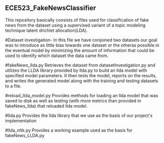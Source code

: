 ## ECE523_FakeNewsClassifier
This repository basically consists of files used for classification of fake news from the dataset using a supervised variant of a topic modeling technique latent drichlet allocation(LDA).

#Dataset investigation-
In this file we have conjoined two datasets our  goal  was  to  introduce  as  little  bias  towards  one  dataset  or  the  otheras possible in the eventual model by minimizing the amount of information that could be used to identify which dataset the data came from.

#fakeNews_llda.py
Retrieves the dataset from datasetInvestigation.py and utilizes the LLDA library provided by llda.py to build an llda model with specified model parameters. It then tests the model, reports on the results, and writes the generated model along with the training and testing datasets to a file.

#reload_llda_model.py
Provides methods for loading an llda model that was saved to disk as well as testing (with more metrics than provided in fakeNews_llda) that reloaded llda model.

#llda.py
Provides the llda library that we use as the basis of our project's implementation

#llda_nltk.py
Provides a working example used as the basis for fakeNews_LLDA.py

